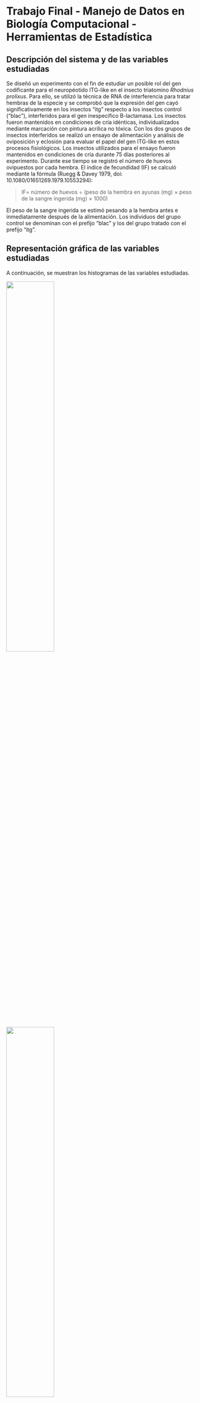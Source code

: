 # Trabajo Final - Manejo de Datos en Biología Computacional - Herramientas de Estadística

## Descripción del sistema y de las variables estudiadas

Se diseñó un experimento con el fin de estudiar un posible rol del gen codificante para el neuropéotido ITG-like en el insecto triatomino _Rhodnius prolixus_. Para ello, se utilizó la técnica de RNA de interferencia para tratar hembras de la especie y se comprobó que la expresión del gen cayó significativamente en los insectos “itg” respecto a los insectos control (“blac”), interferidos para el gen inespecífico B-lactamasa. Los insectos fueron mantenidos en condiciones de cría idénticas, individualizados mediante marcación con pintura acrílica no tóxica.
Con los dos grupos de insectos interferidos se realizó un ensayo de alimentación y análisis de oviposición y eclosión para evaluar el papel del gen ITG-like en estos procesos fisiológicos. Los insectos utilizados para el ensayo fueron mantenidos en condiciones de cría durante 75 días posteriores al experimento. Durante ese tiempo se registró el número de huevos ovipuestos por cada hembra. El índice de fecundidad (IF) se calculó mediante la fórmula (Ruegg & Davey 1979, doi: 10.1080/01651269.1979.10553294):

> IF= número de huevos ÷ (peso de la hembra en ayunas (mg) × peso de la sangre ingerida (mg) × 1000)

El peso de la sangre ingerida se estimó pesando a la hembra antes e inmediatamente después de la alimentación. Los individuos del grupo control se denominan con el prefijo “blac” y los del grupo tratado con el prefijo “itg”.

## Representación gráfica de las variables estudiadas

A continuación, se muestran los histogramas de las variables estudiadas.

<img src=./psa_histograma.png
     width="50%" 
     height=auto />

<img src=./psi_histograma.png
     width="50%" 
     height=auto />

<img src=./hp_histograma.png
     width="50%" 
     height=auto />

<img src=./if_histograma.png
     width="50%" 
     height=auto />

Dado que el número de individuos en cada grupo es pequeño, no queda graficada de forma clara la distribución de las variables estudiadas.

## Análisis de las medidas características de cada distribución

Dado que las variables medidas son cuantitativas, pueden calcularse una serie de medidas de centralización y dispersión con el fin de obtener una caracterización rápida de la distribución de los datos.

### Medidas de centralización

#### Media, mediana y moda

En las siguientes tablas se muestran la media, mediana y moda para cada grupo y variable. Para hacer más preciso el cálculo de la moda, se decide redondear los números a dos decimales, a excepción del índice de fecundidad en donde se decide eliminar los decimales para lograr un dato aproximado. En el caso de que no haya una única moda, se muestran todos los valores separados por “;”:

***Peso sin alimentar***

|Característica |Ambos grupos |Grupo control |Grupo interferido |
|---------------|-------------|------------- |------------------|
|Media |0.090878 |0.0916 |0.0903|
|Mediana |0.0912 |0.092 |0.09|
|Moda |0.09 |0.09 |0.09;0.10|

> La media del peso de los insectos utilizados para el estudio es de 0.09 mg, mientras que no parece haber una diferencia importante entre las medias de los insectos separados por grupo experimental. Si bien la media nos indica el valor central de los datos, la observación de una mediana similar nos indica ausencia de valores extremos. La moda es consistente con este resultado, ya que los valores más abundantes son 0.09 a 0.1 mg.

***Sangre ingerida***

|Característica |Ambos grupos |Grupo control |Grupo interferido |
|---------------|-------------|------------- |------------------|
|Media |0.148778 |0.138275 |0.15718 |
|Mediana |0.1454 |0.14465 |0.1483 |
|Moda |0.14;0.15 |0.15 |0.14;0.18 |

> La media del peso del volumen ingerido por ambos grupos es 0.14 mg. Al igual que para la variable anterior, la mediana indica que no hay influencia de valores extremos en ese número. Al observar las medias y modas de los grupos por separados, podría observarse una tendencia de los insectos interferidos a ingerir más volumen de sangre.

***Cantidad de huevos***

|Característica |Ambos grupos |Grupo control |Grupo interferido |
|---------------|-------------|------------- |------------------|
|Media |35.111111 |41.75 |29.8 |
|Mediana |36.0 |45.0 |30.0 |
|Moda |21;22;25;30;36;37;43;47;55 |22;43;47;55 |21;25;30;36;37 |

> En promedio, los insectos en su conjunto ponen 35,1 huevos. Sin embargo, al evaluar las medias de cada grupo por separado, se observa que los insectos del grupo control tienen una media más alta que este número, mientras que los insectos interferidos muestran un valor menor para esta característica. La mediana es similar a la media en el caso de todos los insectos en su conjunto y en el caso del grupo interferido. En el caso de los insectos control, la mediana es mayor, lo que podría indicar la existencia de valores en el extremo inferior.

***Índice de fecundidad***

|Característica |Ambos grupos |Grupo control |Grupo interferido |
|---------------|-------------|------------- |------------------|
|Media |2.652516 |3.287904 |2.144205 |
|Mediana |2.408478 |3.412443 |2.361922 |
|Moda |2 |3 |2 |

> Al igual que para el número de huevos puestos, la media del índice de fecundidad calculado para los insectos interferidos es menor que la calculada para los insectos en su conjunto, mientras que la media de los insectos control es mayor. La mediana es similar a la media en todos los casos.

#### Cálculo de percentiles
No se realiza el cálculo de percentiles porque se cuenta con un bajo número de individuos en el experimento y el resultado no sería informativo.

### Medidas de dispersión

Las medidas de dispersión se calculan para analizar la variabilidad de los datos, lo que nos ayuda a evaluar la representatividad de las medidas de centralización.

#### Rango, recorrido intercuartilo (RI), desviación estándar (SD) y varianza

En las siguientes tablas se muestran el rango, recorrido intercuartilo (RI), desviación estándar (SD) y varianza para cada grupo y variable:

***Peso sin alimentar***

|Característica |Ambos grupos |Grupo control |Grupo interferido |
|---------------|-------------|------------- |------------------|
|Rango |0.0300 |0.0300 |0.0200 |
|RI |0.0100 |0.0100 |0.0100 |
|SD |0.0095 |0.0126 |0.0077 |
|Varianza |0.0001 |0.0002 |0.0001 |

> En el caso de esta variable, en consistencia con lo observado para las medidas de centralización no se observa una gran influencia de valores extremos: el rango y el recorrido intercuartilo presentan un valor bajo en todos los casos. La desviación estándar es más alta en los insectos control; dado que en este caso no hay una gran influencia de valores extremos es un estadístico válido para evaluar dispersión. La varianza nos indica que en todos los casos existe muy poca variabilidad de los datos con respecto a la media calculada.

***Sangre ingerida***

|Característica |Ambos grupos |Grupo control |Grupo interferido |
|---------------|-------------|------------- |------------------|
|Rango |0.0700 | 0.0500 |0.0500 |
|RI |0.0200 |0.0100 |0.0400 |
|SD |0.0226 |0.0198 |0.0230 |
|Varianza |0.0005 |0.0004 |0.0005 |

> En el caso de esta variable, se observa una dispersión un poco mayor que para el caso anterior, tal como puede observarse con el rango y la desviación estándar calculados.

***Huevos puestos***

|Característica |Ambos grupos |Grupo control |Grupo interferido |
|---------------|-------------|------------- |------------------|
|Rango |34.0000 | 33.0000 |15.0000 |
|RI |18.0000 |11.2500 |11.0000 |
|SD |11.7414 |14.0801 |6.9065 |
|Varianza |137.8611 |198.2500 |47.7000 |

> En el caso de huevos puestos, se observa una menor dispersión de los datos del grupo interferido en todas las medidas calculadas.

***Indice de fecundidad***

|Característica |Ambos grupos |Grupo control |Grupo interferido |
|---------------|-------------|------------- |------------------|
|Rango |3.1000 |2.2900 |1.2900 |
|RI |1.1000 |0.6800 |0.1700 |
|SD |0.9173 |0.9488 |0.5303 |
|Varianza |0.8415 |0.9002 |0.2812 |

> En el caso del índice de fecundidad, similar a lo observado para la variable analizada anteriormente, se observa una menor dispersión de los datos del grupo interferido en todas las medidas calculadas.

#### Coeficientes de variación, asimetría y curtosis

***Coeficientes de variación para cada grupo y variable***

Para analizar la dispersión de manera comparativa (independientemente de la unidad de medida de la variable), se calculó el coeficiente de variación de Pearson.

|Característica |Ambos grupos |Grupo control |Grupo interferido |
|---------------|-------------|------------- |------------------|
|Peso sin alimentar |0.1042 |0.1375 |0.0853 |
|Sangre ingerida |0.1518 |0.1432 |0.1462 |
|Huevos puestos |0.3344 |0.3372 |0.2318 |
|Índice de fecundidad |0.3458 |0.2886 |0.2473 |

> Se observa una manor variación en el caso del grupo interferido, especialmente para Huevos puestos e Índice de fecundidad.

Para estudiar la simetría de los datos y su concentración con respecto a la medida central, se complementan los análisis anteriores con el calculo de coeficientes de asimetría y curtosis.

***Coeficientes de asimetría para cada grupo y variable***

|Característica |Ambos grupos |Grupo control |Grupo interferido |
|---------------|-------------|------------- |------------------|
|Peso sin alimentar |-0.2356 |-0.1892 |-1.1824 |
|Sangre ingerida |0.1183 |-1.6611 |0.4572 |
|Huevos puestos |0.3788 |-1.2493 |-0.2283 |
|Índice de fecundidad |0.4345 |-0.7636 |-2.0583 |

> En el caso de peso sin alimentar, se observa una asimetría a la izquierda (es decir, hacia los valores más bajos de la distribución), especialmente para el grupo interferido. En el caso de la sangre ingerida, los valores de asimetría difieren entre los grupos: se observa una asimetria hacia la derecha para ambos grupos y para el grupo interferido, mientras que ocurre lo contrario para el grupo control. En el caso de huevos puestos e índice de fecundidad, la asimentría es hacia la izquierda para ambos grupos experimentales.

***Coeficientes de curtosis para cada grupo y variable***

|Característica |Ambos grupos |Grupo control |Grupo interferido |
|---------------|-------------|------------- |------------------|
|Peso sin alimentar |0.1860 |1.4398 |1.4266 |
|Sangre ingerida |0.4569 |3.1187 |-2.9980 |
|Huevos puestos |-0.8976 |2.0826 |-2.1256 |
|Índice de fecundidad |0.2569 |1.7243 |4.3544 |

> En el caso de peso sin alimentar, los coeficientes indican una distribución leptocúrtica (mayoría de datos alrededor del valor central). En el caso de la sangre ingerida y huevos puestos, se observa distribución leptocúrtica para el grupo control, mientras que el grupo interferido presenta distribución platicúrtica. La variable índice de fecundidad presenta distribución leptocúrtica en ambos grupos. Sin embargo, tal como se observó en los histogramas graficados, el número de individuos analizado es bajo lo que compromete la utilidad de estos coeficientes.

## Estimación de intervalos de confianza

Para realizar la estimación de los intervalos de confianza se utilizará la distribución T de student porque la varianza poblacional es desconocida y el n < 30. En la siguiente tabla se muestran los Intervalos de Confianza (95%) estimados en base a cada grupo y variable:

|Característica |Ambos grupos |Grupo control |Grupo interferido |
|---------------|-------------|------------- |------------------|
|Peso sin alimentar |[0.08, 0.1] |[0.07, 0.11] |[0.08, 0.1] |
|Sangre ingerida |[0.13, 0.17] |[0.11, 0.17] |[0.13, 0.19] |
|Huevos puestos |[26.09, 44.14] |[19.35, 64.15] |[21.22, 38.38] |
|Índice de fecundidad |[1.95, 3.36] |[1.78, 4.8] |[1.49, 2.8] |

> Estos datos nos muestran que existe un 95% de probabilidad de que los intervalos calculados contengan el valor real de esa variable en la población.

## Determinación del tamaño de la muestra

Con el fin de determinar si la cantidad de individuos que forman parte del ensayo son suficientes para abordar el análisis de las variables de interés, se realizó una determinación del tamaño de la muestra utilizando la función _TTestIndPower_ de la librería _statsmodels.stats.power_.
              
El tamaño muestral necesario para Peso sin alimentar es: 751

El tamaño muestral necesario para Peso sangre ingerida es: 21

El tamaño muestral necesario para Huevos puestos es: 15

El tamaño muestral necesario para Índice de fecundidad es: 751

> Con los resultados puede concluirse que el número de individuos incluidos en el diseño experimental es muy insuficiente. Esto indica que la ausencia de diferencias significativas en las comparaciones de medias que siguen a continuación puede deberse a esto.

## Ensayos de hipótesis

### Comparación de medias

Para poder testear la hipótesis de si que el gen ITG-like tiene un rol en la reproducción de la especie estudiada, se planea comparar las medias de las variables analizadas utilizando la prueba de T de student. Para aplicar esta prueba, deben comprobarse una serie de supuestos que se detallan y evalúan a continuación.

***Tipo de datos, independencia de las muestras y número de individuos y grupos analizados***

Se trata de un set de datos cuantitativos, con un tamaño muestral < 30 compuesto por dos grupos de muestras independientes. Estas características son apropiadas para un análisis de comparación de medias por T de student.

***Homocedasticidad***

La homocedasticidad se chequea mediante el test de Levene, planteando las siguientes hipótesis:

H0: Las varianzas de los grupos comparados son homogéneas
H1: Las varianzas de los grupos comparados no son homogéneas

En este caso, se compara para cada variable el grupo control y el interferido. En la siguiente tabla se muestra el resultado del test para cada variable:

|Peso sin alimentar |Sangre ingerida |Huevos puestos |Índice de fecundidad |
|--------------- |------------- |------------- |------------------ |
|[0.416, 0.539] |[0.356, 0.569] |[0.678, 0.437] |[0.701, 0.429] |

> Las varianzas son homogéneas en todos los casos (p > 0.05) por lo que se acepta la hipótesis nula, cumpliéndose este supuesto en todos los casos.

***Normalidad de los datos***

La normalidad se chequea mediante el test de Shapiro-Wilk, planteando las siguientes hipótesis:


H0: La variable se distribuye normalmente
H1: La variable no se distribuye normalmente

Este test se aplica tanto para los grupos por separado, como para los grupos en su conjunto y para cada variable analizada. En la siguiente tabla se muestra el estadístico resultante del test en cada caso, y su correspondiente valor p.

|Variable |Ambos grupos |Grupo control |Grupo interferido |
|---------------|-------------|------------- |------------------|
|Peso sin alimentar |[0.936, 0.548] |[0.964, 0.808] |[0.860, 0.229] |
|Sangre ingerida |[0.934, 0.522] |[0.826, 0.158] |[0.839, 0.163] |
|Huevos puestos |[0.949, 0.680] |[0.916, 0.516] |[0.925, 0.566] |
|Índice de fecundidad |[0.952, 0.713] |[0.947, 0.698] |[0.719, 0.015] |

> A excepción del índice de fecundidad, las variables se distribuyen normalmente (p > 0.05), por lo que se acepta la hipótesis nula. En el caso del IF la hipótesis nula se rechaza con un p = 0.015. Esto puede deberse a que la muestra es muy pequeña: como ya se determinó, el tamaño muestral necesario para analizar esta variable es 751. Para este caso, se realizará una prueba de T y también un test no paramétrico para evaluar los resultados.

#### Prueba de T

Para cada variable, se plantean las siguientes hipótesis:

H0: Las medias de los grupos analizados no son diferentes
H1: Las medias de los grupos analizados son diferentes

Los resultados obtenidos para la prueba de T  para cada variable (estadísitico y valor p asociado) se muestran en la siguiente tabla:

|Peso sin alimentar |Sangre ingerida |Huevos puestos |Índice de fecundidad |
|--------------- |------------- |------------- |------------------ |
|[0.191,0.853] |[-1.300, 0.234] |[1.681, 0.136] |[2.306, 0.054] |

> Como puede observarse, no hay diferencias significativas entre el tamaño de los individuos que forman parte de cada grupo, ni en la cantidad de sangre ingerida por los mismos. Tampoco se observan diferencias en la oviposición. En cuanto al índice de fecundidad, se observa una diferencia significativa con un valor p =0.054. Sin embargo, para esta variable no se observó una distribución normal. Si bien es probable que esto se deba a que se está trabajando con un bajo número de individuos, no puede tomarse este resultado como válido. Se realiza a continuación un análisis no paramétrico.

### Análisis no paramétrico

Se elige la prueba U de Mann-Whitney, dado que se trata de datos continuos pertenecientes a dos grupos de muestras independientes con varianzas homogéneas.

	H0: La probabilidad de que una observación al azar del grupo 1 exceda a una observación al azar del grupo 2 es igual a la probabilidad de que una observación al azar del grupo 2 exceda a una observación al azar del grupo 1.
	H1: La probabilidad de que una observación al azar del grupo 1 exceda a una observación al azar del grupo 2 es diferente a la probabilidad de que una observación al azar del grupo 2 exceda a una observación al azar del grupo 1.

> Los resultados obtenidos para este análisis indican que no se puede rechazar la hipótesis nula (p = 0.19, estadístico = 16). Por lo tanto, la distribución de los grupos analizados es la misma.

> Sería deseable aumentar el número de individuos analizados para evaluar si se alcanza la normalidad de los datos y con ellos repetir la prueba de T para tener un resultado confiable sobre la diferencia entre las medias de los grupos.

### Análisis de dependencia de variables categóricas

Con el fin de realizar un análisis de datos categóricos utilizando el mismo set de datos, se realiza una discretización de la variable Índice de Fecundidad. Para ello, se clasifican los índices en alto/bajo, tomando como bajo un Índice de Fecundidad menor a 2.51, y como alto un valor mayor a ese número. Como resultado, se obtiene la siguiente tabla de contingencia:

|------------------ |Grupo control	|Grupo interferido |Total |
|------------------ |------------------ |----------------------- |------- |
|IF bajo (<2.51) |1 |5 |6 |
|IF alto (>2.51) |3 |0 |3 |
|Total |4 |5 |9 |

Para llevar a cabo este análisis se decidió aplicar el test de Fisher debido a que la cantidad de individuos que componen cada grupo es pequeña. Se plantean las siguientes hipótesis:

	H0: El índice de fecundidad es independiente del tratamiento de interferencia.
	H1: El índice de fecundidad depende del tratamiento de interferencia recibido.

> El test de Fisher para la tabla de contingencia analizada arrojó un estadístico de 0 con un p-value de 0.047. Por lo tanto, según este test podemos rechazar la hipótesis nula: el índice de fecundidad depende del tratamiento recibido, con una probabilidad de encontrar este resultado al azar de 4,7%.

> Es importante tener en cuenta que este resultado se obtiene a partir de una clasificación (fecundidad alta/baja) establecida con un punto de corte arbitrario. Asimismo, el número de individuos es muy bajo. Sería deseable aumentar el número de individuos para evaluar la validez del punto de corte establecido.

### Análisis de correlación

Con el fin de evaluar la relación lineal entre el peso sin alimentar y los huevos puestos por cada individuo con respecto a la sangre ingerida, se plantea el cálculo del coeficiente de correlación de Pearson y su correspondiente valor p.

	H0: Las variables no están correlacionadas
	H1: Las variables están correlacionadas

> El resultado del cálculo arrojó un coeficiente de correlación de 0.266 (con un valor de p = 0.487) para las variables _peso sin alimentar_ y _sangre ingerida_, mientras que para _huevos puestos_ y _sangre ingerida_ el coeficiente es de -0.166 (p value = 0.66). A continuación, se muestran los gráficos resultantes, en donde puede visualizarse claramente la falta de correlación:

<img src=./psi_vs_psa_corr.png
     width="50%" 
     height=auto />

<img src=./hp_vs_psi_corr.png
     width="50%" 
     height=auto />

> Los resultados nos indican que en ninguno de los dos casos se rechaza la hipótesis nula, por lo que en el set de datos analizados la sangre ingerida no está correlacionada con el peso sin alimentar ni con el número de huevos puestos.

El análisis de correlación se repite utilizando también sólo el grupo control, para descartar que la falta de correlación observada se deba a la influencia del tratamiento que reciben los individuos del grupo tratado. Este análisis tampoco arrojó correlación en ningún caso (con un estadístico de 0.231 y un valor p de 0.768 para el caso de _peso sin alimentar_ y _sangre ingerida_ y un estadístico de  0.124 y un valor p de 0.875 para el caso de _huevos puestos_ y _sangre ingerida_). 

> El Índice de Fecundidad utilizado se compone de estas tres variables y es aceptado como un indicador válido de la fecundidad de estos insectos. Sin embargo, con los datos analizados no se halla correlación entre las variables. Considerando que se está trabajando con un número muy bajo de individuos, es probable que este hecho explique la falta de correlación observada.

